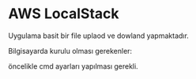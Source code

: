 # AWS LocalStack

Uygulama basit bir file uplaod ve dowland yapmaktadır.

Bilgisayarda kurulu olması gerekenler:


öncelikle cmd ayarları yapılması gerekli.
